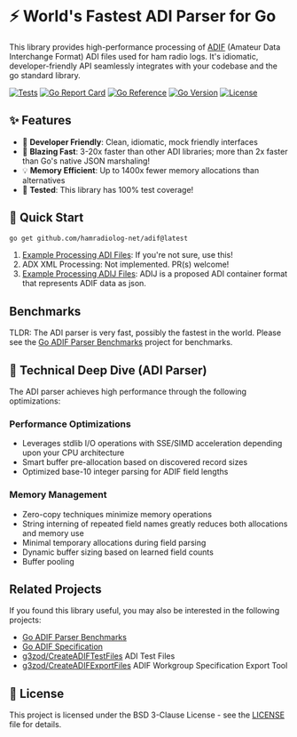 # ⚡ World's Fastest ADI Parser for Go

This library provides high-performance processing of [ADIF](https://adif.org/) (Amateur Data Interchange Format) ADI files used for ham radio logs.
It's idiomatic, developer-friendly API seamlessly integrates with your codebase and the go standard library.

[![Tests](https://github.com/hamradiolog-net/adif/actions/workflows/test.yml/badge.svg)](https://github.com/hamradiolog-net/adif/actions/workflows/test.yml)
[![Go Report Card](https://goreportcard.com/badge/github.com/hamradiolog-net/adif)](https://goreportcard.com/report/github.com/hamradiolog-net/adif)
[![Go Reference](https://pkg.go.dev/badge/github.com/hamradiolog-net/adif.svg)](https://pkg.go.dev/github.com/hamradiolog-net/adif)
[![Go Version](https://img.shields.io/github/go-mod/go-version/hamradiolog-net/adif)](https://github.com/hamradiolog-net/adif/blob/main/go.mod)
[![License](https://img.shields.io/github/license/hamradiolog-net/adif)](https://github.com/hamradiolog-net/adif/blob/main/LICENSE)

## ✨ Features

- 🔧 **Developer Friendly**: Clean, idiomatic, mock friendly interfaces
- 🚀 **Blazing Fast**: 3-20x faster than other ADI libraries; more than 2x faster than Go's native JSON marshaling!
- 💡 **Memory Efficient**: Up to 1400x fewer memory allocations than alternatives
- 🔬 **Tested**: This library has 100% test coverage!

## 🚀 Quick Start

```bash
go get github.com/hamradiolog-net/adif@latest
```

1) [Example Processing ADI Files](./example_adi_test.go): If you're not sure, use this!
2) ADX XML Processing: Not implemented. PR(s) welcome!
3) [Example Processing ADIJ Files](./example_adij_test.go): ADIJ is a proposed ADI container format that represents ADIF data as json.

## Benchmarks

TLDR: The ADI parser is very fast, possibly the fastest in the world.
Please see the [Go ADIF Parser Benchmarks](https://github.com/hamradiolog-net/adif-benchmark) project for benchmarks.

## 🔧 Technical Deep Dive (ADI Parser)

The ADI parser achieves high performance through the following optimizations:

### Performance Optimizations

- Leverages stdlib I/O operations with SSE/SIMD acceleration depending upon your CPU architecture
- Smart buffer pre-allocation based on discovered record sizes
- Optimized base-10 integer parsing for ADIF field lengths

### Memory Management

- Zero-copy techniques minimize memory operations
- String interning of repeated field names greatly reduces both allocations and memory use
- Minimal temporary allocations during field parsing
- Dynamic buffer sizing based on learned field counts
- Buffer pooling

## Related Projects

If you found this library useful, you may also be interested in the following projects:

- [Go ADIF Parser Benchmarks](https://github.com/hamradiolog-net/adif-benchmark)
- [Go ADIF Specification](https://github.com/hamradiolog-net/spec)
- [g3zod/CreateADIFTestFiles](https://github.com/g3zod/CreateADIFTestFiles) ADI Test Files
- [g3zod/CreateADIFExportFiles](https://github.com/g3zod/CreateADIFExportFiles) ADIF Workgroup Specification Export Tool

## 📝 License

This project is licensed under the BSD 3-Clause License - see the [LICENSE](LICENSE) file for details.
